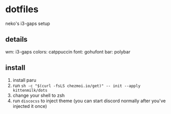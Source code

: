 # dotfiles

neko's i3-gaps setup

## details

wm: i3-gaps
colors: catppuccin
font: gohufont
bar: polybar

## install

1. install paru
2. run `sh -c "$(curl -fsLS chezmoi.io/get)" -- init --apply kittenmilk/dots`
3. change your shell to zsh
4. run `discocss` to inject theme (you can start discord normally after you've injected it once)
